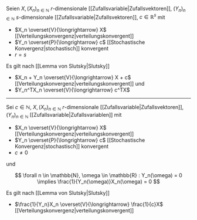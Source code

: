 Seien $X, (X_n)_{n \in \mathbb{N}}$ $r$-dimensionale [[Zufallsvariable|Zufallsvektoren]], $(Y_n)_{n \in \mathbb{N}}$ $s$-dimensionale
[[Zufallsvariable|Zufallsvektoren]], $c \in \mathbb{R}^s$ mit
- $X_n \overset{V}{\longrightarrow} X$ [[Verteilungskonvergenz|verteilungskonvergent]]
- $Y_n \overset{P}{\longrightarrow} c$ [[Stochastische Konvergenz|stochastisch]] konvergent
- $r = s$

Es gilt nach [[Lemma von Slutsky|Slutsky]]
- $X_n + Y_n \overset{V}{\longrightarrow} X + c$ [[Verteilungskonvergenz|verteilungskonvergent]] und
- $Y_n^TX_n \overset{V}{\longrightarrow} c^TX$

---

Sei $c \in \mathbb{N}$, $X, (X_n)_{n \in \mathbb{N}}$ $r$-dimensionale [[Zufallsvariable|Zufallsvektoren]], $(Y_n)_{n \in \mathbb{N}}$ [[Zufallsvariable|Zufallsvariablen]] mit
- $X_n \overset{V}{\longrightarrow} X$ [[Verteilungskonvergenz|verteilungskonvergent]]
- $Y_n \overset{P}{\longrightarrow} c$ [[Stochastische Konvergenz|stochastisch]] konvergent
- $c \ne 0$

und

$$
	\forall n \in \mathbb{N}, \omega \in \mathbb{R} : Y_n(\omega) = 0 \implies \frac{1}{Y_n(\omega)}X_n(\omega) = 0
$$

Es gilt nach [[Lemma von Slutsky|Slutsky]]
- $\frac{1}{Y_n}X_n \overset{V}{\longrightarrow} \frac{1}{c}X$ [[Verteilungskonvergenz|verteilungskonvergent]]